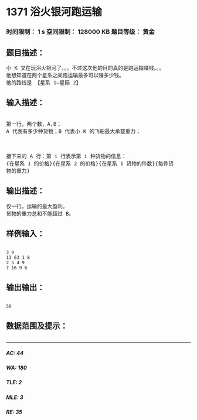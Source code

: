 # 1371 浴火银河跑运输   
### 时间限制： 1 s     空间限制： 128000 KB     题目等级： 黄金  
## 题目描述：  

<pre>
小 K 又在玩浴火银河了。。。不过这次他的目的真的是跑运输赚钱。。。
他想知道在两个星系之间跑运输最多可以赚多少钱。
他的路线是 【星系 1—星际 2】
</pre>
  
  
## 输入描述：  

<pre>

第一行，两个数，A,B；
A 代表有多少种货物；B 代表小 K 的飞船最大承载重力；

  

接下来的 A 行：第 i 行表示第 i 种货物的信息：
{在星系 1 的价格}{在星系 2 的价格}{在星系 1 货物的件数}{每件货
物的重力}
</pre>
  
  
## 输出描述：  

<pre>
仅一行，运输的最大盈利。
货物的重力总和不能超过 B。
</pre>
  
  
## 样例输入：  

<pre><code>
3 9
13 63 1 8
2 5 4 9
7 16 9 6
</code></pre>
  
  
## 输出输出：  

<pre><code>
50
</code></pre>
  
  
## 数据范围及提示：  

<pre>
</pre>
  
  
***  

##### AC: 44  
##### WA: 180  
##### TLE: 2  
##### MLE: 3  
##### RE: 35  
